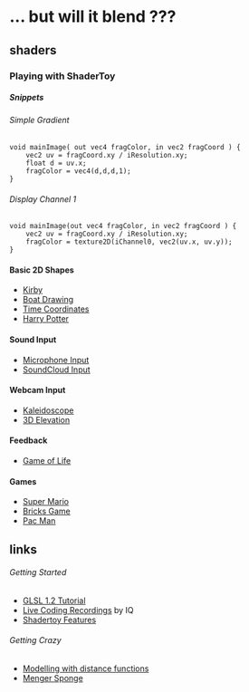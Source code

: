 # ... but will it blend ??? #
## shaders ##
### Playing with ShaderToy ##

##### Snippets #####

###### Simple Gradient ######

    void mainImage( out vec4 fragColor, in vec2 fragCoord ) {
        vec2 uv = fragCoord.xy / iResolution.xy;
        float d = uv.x;
        fragColor = vec4(d,d,d,1);
    }

###### Display Channel 1 ######

    void mainImage(out vec4 fragColor, in vec2 fragCoord ) {
	    vec2 uv = fragCoord.xy / iResolution.xy;
	    fragColor = texture2D(iChannel0, vec2(uv.x, uv.y));
    }

#### Basic 2D Shapes ####

* [Kirby](https://www.shadertoy.com/view/ltX3WH)
* [Boat Drawing](https://www.shadertoy.com/view/MsdXzM)
* [Time Coordinates](https://www.shadertoy.com/view/Xd2XWR)
* [Harry Potter](https://www.shadertoy.com/view/lssXWS)

#### Sound Input ####

* [Microphone Input](https://www.shadertoy.com/view/llSGDh)
* [SoundCloud Input](https://www.shadertoy.com/view/4dc3zH)

#### Webcam Input ####

* [Kaleidoscope](https://www.shadertoy.com/view/ldSXWV)
* [3D Elevation](https://www.shadertoy.com/view/XtXSWs)

#### Feedback ####

* [Game of Life](https://www.shadertoy.com/view/Xd33WS)

#### Games ####

* [Super Mario](https://www.shadertoy.com/view/XtlSD7)
* [Bricks Game](https://www.shadertoy.com/view/MddGzf)
* [Pac Man](https://www.shadertoy.com/view/Ms3XWN)


## links ##


###### Getting Started ######

* [GLSL 1.2 Tutorial](http://www.lighthouse3d.com/tutorials/glsl-12-tutorial/)
* [Live Coding Recordings](http://iquilezles.org/live/) by IQ
* [Shadertoy Features](https://www.youtube.com/watch?v=jjU3rO36zCs)

###### Getting Crazy ######

* [Modelling with distance functions](http://iquilezles.org/www/articles/distfunctions/distfunctions.htm)
* [Menger Sponge]([http://www.iquilezles.org/www/articles/menger/menger.htm])
